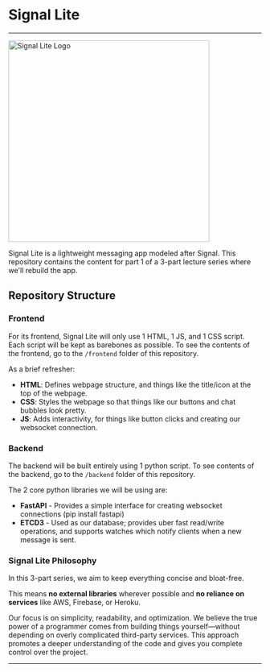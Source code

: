 # Signal Lite
---
<img src="https://signallite.io/static/signallite.png" alt="Signal Lite Logo" width="400"/>

Signal Lite is a lightweight messaging app modeled after Signal. This repository contains the content for part 1 of a 3-part lecture series where we'll rebuild the app.

## Repository Structure

### Frontend
For its frontend, Signal Lite will only use 1 HTML, 1 JS, and 1 CSS script. Each script will be kept as barebones as possible.
To see the contents of the frontend, go to the `/frontend` folder of this repository. 


As a brief refresher:
- **HTML**: Defines webpage structure, and things like the title/icon at the top of the webpage.
- **CSS**: Styles the webpage so that things like our buttons and chat bubbles look pretty.
- **JS**: Adds interactivity, for things like button clicks and creating our websocket connection.

### Backend
The backend will be built entirely using 1 python script. To see contents of the backend, go to the `/backend` folder of this repository.

The 2 core python libraries we will be using are:
- **FastAPI** - Provides a simple interface for creating websocket connections (pip install fastapi)
- **ETCD3** - Used as our database; provides uber fast read/write operations, and supports watches which notify clients when a new message is sent.

### Signal Lite Philosophy
In this 3-part series, we aim to keep everything concise and bloat-free.

This means **no external libraries** wherever possible and **no reliance on services** like AWS, Firebase, or Heroku.

Our focus is on simplicity, readability, and optimization. We believe the true power of a programmer comes from building things yourself—without depending on overly complicated third-party services. This approach promotes a deeper understanding of the code and gives you complete control over the project.

-----